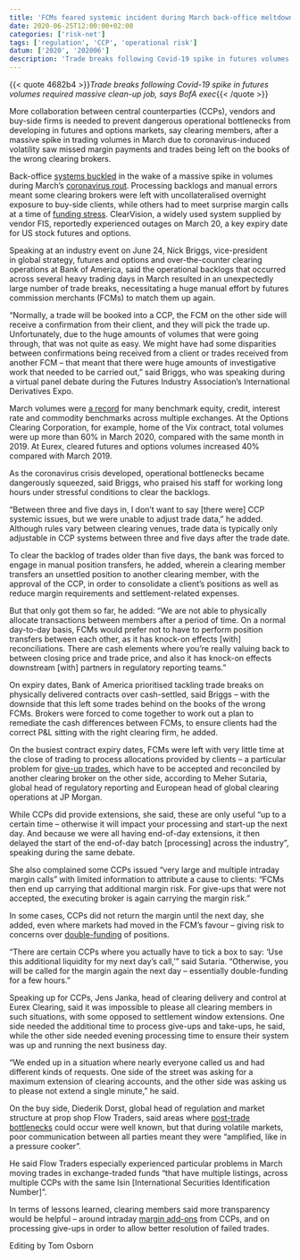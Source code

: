 ```yaml
---
title: 'FCMs feared systemic incident during March back-office meltdown'
date: 2020-06-25T12:00:00+02:00
categories: ['risk-net']
tags: ['regulation', 'CCP', 'operational risk']
datum: ['2020', '202006']
description: 'Trade breaks following Covid-19 spike in futures volumes required massive clean-up job, says BofA exec'
---
```


{{< quote 4682b4 >}}_Trade breaks following Covid-19 spike in futures volumes required massive clean-up job, says BofA exec_{{< /quote >}}

More collaboration between central counterparties (CCPs), vendors and buy-side firms is needed to prevent dangerous operational bottlenecks from developing in futures and options markets, say clearing members, after a massive spike in trading volumes in March due to coronavirus-induced volatility saw missed margin payments and trades being left on the books of the wrong clearing brokers.

Back-office [systems buckled](https://www.risk.net/risk-management/7517436/sluggish-back-office-systems-added-to-margin-pressures) in the wake of a massive spike in volumes during March’s [coronavirus rout](https://www.risk.net/risk-management/7506216/coronavirus-rout-revives-attacks-on-futures-margining). Processing backlogs and manual errors meant some clearing brokers were left with uncollateralised overnight exposure to buy-side clients, while others had to meet surprise margin calls at a time of [funding stress](https://www.risk.net/derivatives/7526696/fva-losses-back-in-spotlight-after-coronavirus-stress). ClearVision, a widely used system supplied by vendor FIS, reportedly experienced outages on March 20, a key expiry date for US stock futures and options.

Speaking at an industry event on June 24, Nick Briggs, vice-president in global strategy, futures and options and over-the-counter clearing operations at Bank of America, said the operational backlogs that occurred across several heavy trading days in March resulted in an unexpectedly large number of trade breaks, necessitating a huge manual effort by futures commission merchants (FCMs) to match them up again.

“Normally, a trade will be booked into a CCP, the FCM on the other side will receive a confirmation from their client, and they will pick the trade up. Unfortunately, due to the huge amounts of volumes that were going through, that was not quite as easy. We might have had some disparities between confirmations being received from a client or trades received from another FCM – that meant that there were huge amounts of investigative work that needed to be carried out,” said Briggs, who was speaking during a virtual panel debate during the Futures Industry Association’s International Derivatives Expo.

March volumes were [a record](https://www.risk.net/risk-quantum/7502291/oil-futures-and-options-see-record-volumes) for many benchmark equity, credit, interest rate and commodity benchmarks across multiple exchanges. At the Options Clearing Corporation, for example, home of the Vix contract, total volumes were up more than 60% in March 2020, compared with the same month in 2019. At Eurex, cleared futures and options volumes increased 40% compared with March 2019.

As the coronavirus crisis developed, operational bottlenecks became dangerously squeezed, said Briggs, who praised his staff for working long hours under stressful conditions to clear the backlogs.

“Between three and five days in, I don’t want to say [there were] CCP systemic issues, but we were unable to adjust trade data,” he added. Although rules vary between clearing venues, trade data is typically only adjustable in CCP systems between three and five days after the trade date.

To clear the backlog of trades older than five days, the bank was forced to engage in manual position transfers, he added, wherein a clearing member transfers an unsettled position to another clearing member, with the approval of the CCP, in order to consolidate a client’s positions as well as reduce margin requirements and settlement-related expenses.

But that only got them so far, he added: “We are not able to physically allocate transactions between members after a period of time. On a normal day-to-day basis, FCMs would prefer not to have to perform position transfers between each other, as it has knock-on effects [with] reconciliations. There are cash elements where you’re really valuing back to between closing price and trade price, and also it has knock-on effects downstream [with] partners in regulatory reporting teams.”

On expiry dates, Bank of America prioritised tackling trade breaks on physically delivered contracts over cash-settled, said Briggs – with the downside that this left some trades behind on the books of the wrong FCMs. Brokers were forced to come together to work out a plan to remediate the cash differences between FCMs, to ensure clients had the correct P&L sitting with the right clearing firm, he added.

On the busiest contract expiry dates, FCMs were left with very little time at the close of trading to process allocations provided by clients – a particular problem for [give-up trades](https://www.risk.net/regulation/dodd-frank-act/2272125/fx-prime-brokers-forced-terminate-double-give-trades), which have to be accepted and reconciled by another clearing broker on the other side, according to Meher Sutaria, global head of regulatory reporting and European head of global clearing operations at JP Morgan.

While CCPs did provide extensions, she said, these are only useful “up to a certain time – otherwise it will impact your processing and start-up the next day. And because we were all having end-of-day extensions, it then delayed the start of the end-of-day batch [processing] across the industry”, speaking during the same debate.

She also complained some CCPs issued “very large and multiple intraday margin calls” with limited information to attribute a cause to clients: “FCMs then end up carrying that additional margin risk. For give-ups that were not accepted, the executing broker is again carrying the margin risk.”

In some cases, CCPs did not return the margin until the next day, she added, even where markets had moved in the FCM’s favour – giving risk to concerns over [double-funding](https://www.risk.net/risk-management/2474841/lch-to-revise-margining-after-brexit-backlash) of positions.

“There are certain CCPs where you actually have to tick a box to say: ‘Use this additional liquidity for my next day’s call,’” said Sutaria. “Otherwise, you will be called for the margin again the next day – essentially double-funding for a few hours.”

Speaking up for CCPs, Jens Janka, head of clearing delivery and control at Eurex Clearing, said it was impossible to please all clearing members in such situations, with some opposed to settlement window extensions. One side needed the additional time to process give-ups and take-ups, he said, while the other side needed evening processing time to ensure their system was up and running the next business day.

“We ended up in a situation where nearly everyone called us and had different kinds of requests. One side of the street was asking for a maximum extension of clearing accounts, and the other side was asking us to please not extend a single minute,” he said.

On the buy side, Diederik Dorst, global head of regulation and market structure at prop shop Flow Traders, said areas where [post-trade bottlenecks](https://www.waterstechnology.com/regulation/7566471/boes-post-trade-reform-efforts-will-need-full-industry-cooperation) could occur were well known, but that during volatile markets, poor communication between all parties meant they were “amplified, like in a pressure cooker”.

He said Flow Traders especially experienced particular problems in March moving trades in exchange-traded funds “that have multiple listings, across multiple CCPs with the same Isin [International Securities Identification Number]”.

In terms of lessons learned, clearing members said more transparency would be helpful – around intraday [margin add-ons](https://www.risk.net/our-take/7550806/margin-scuffle-at-eurex-blurs-lines-between-risk-and-returns) from CCPs, and on processing give-ups in order to allow better resolution of failed trades.

Editing by Tom Osborn

